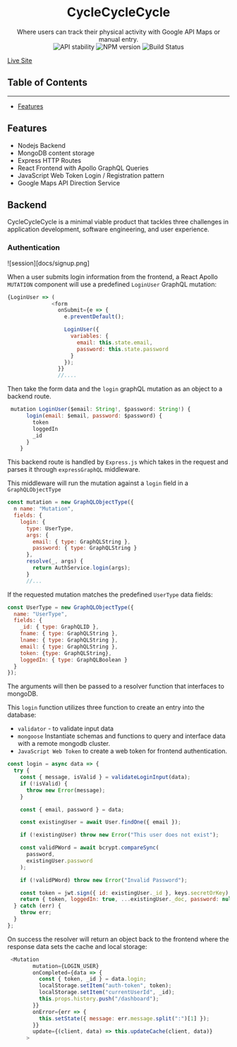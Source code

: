 <h1 align="center">CycleCycleCycle</h1>
<div align="center">Where users can track their physical activity with Google API Maps or manual entry.</div>

<div align="center">
  <!-- Stability -->
<img src="https://img.shields.io/badge/stability-experimental-orange.svg?style=flat-square"
      alt="API stability" />
  <!-- NPM version -->
  <img src="https://img.shields.io/badge/node-%3E%3D%206.0.0-brightgreen"
      alt="NPM version" />
  <!-- Build Status -->
 <img src="https://img.shields.io/badge/build-passing-brightgreen"
      alt="Build Status" />
</div>

[Live Site][1]

## Table of Contents

---

- [Features](#features)


## Features

- Nodejs Backend
- MongoDB content storage
- Express HTTP Routes
- React Frontend with Apollo GraphQL Queries
- JavaScript Web Token Login / Registration pattern
- Google Maps API Direction Service


## Backend

CycleCycleCycle is a minimal viable product that tackles three challenges in application development, software engineering, and user experience. 


### Authentication

![session][docs/signup.png]

When a user submits login information from the frontend, a React Apollo `MUTATION` component will use a predefined `LoginUser` GraphQL mutation: 

```js
{LoginUser => (
              <form
                onSubmit={e => {
                  e.preventDefault();

                  LoginUser({
                    variables: {
                      email: this.state.email,
                      password: this.state.password
                    }
                  });
                }}
                //....
```

Then take the form data and the `login` graphQL mutation as an object to a backend route.

```js
 mutation LoginUser($email: String!, $password: String!) {
      login(email: $email, password: $password) {
        token
        loggedIn
        _id
      }
    }
```

This backend route is handled by `Express.js` which takes in the request and parses it through `expressGraphQL` middleware. 


This middleware will run the mutation against a `login` field in a `GraphQLObjectType`  

```js
const mutation = new GraphQLObjectType({
  n name: "Mutation",
  fields: {
    login: {
      type: UserType,
      args: {
        email: { type: GraphQLString },
        password: { type: GraphQLString }
      },
      resolve(_, args) {
        return AuthService.login(args);
      }
      //...
```

If the requested mutation matches the predefined `UserType` data fields:

```js
const UserType = new GraphQLObjectType({
  name: "UserType",
  fields: {
    _id: { type: GraphQLID },
    fname: { type: GraphQLString },
    lname: { type: GraphQLString },
    email: { type: GraphQLString },
    token: {type: GraphQLString},
    loggedIn: { type: GraphQLBoolean }
  }
});
```

The arguments will then be passed to a resolver function that interfaces to mongoDB.


This `login` function utilizes three function to create an entry into the database:

+ `validator` - to validate input data 
+ `mongoose` Instantiate schemas and functions to query and interface data with a remote mongodb cluster.
+ `JavaScript Web Token` to create a web token for frontend authentication. 


```js
const login = async data => {
  try {
    const { message, isValid } = validateLoginInput(data);
    if (!isValid) {
      throw new Error(message);
    }

    const { email, password } = data;

    const existingUser = await User.findOne({ email });

    if (!existingUser) throw new Error("This user does not exist");

    const validPWord = await bcrypt.compareSync(
      password,
      existingUser.password
    );

    if (!validPWord) throw new Error("Invalid Password");

    const token = jwt.sign({ id: existingUser._id }, keys.secretOrKey);
    return { token, loggedIn: true, ...existingUser._doc, password: null };
  } catch (err) {
    throw err;
  }
};

```

On success the resolver will return an object back to the frontend where the response data sets the cache and local storage:

```js
 <Mutation
        mutation={LOGIN_USER}
        onCompleted={data => {
          const { token, _id } = data.login;
          localStorage.setItem("auth-token", token);
          localStorage.setItem("currentUserId", _id);
          this.props.history.push("/dashboard");
        }}
        onError={err => {
          this.setState({ message: err.message.split(":")[1] });
        }}
        update={(client, data) => this.updateCache(client, data)}
      >
```


[1]: http://echohive.herokuapp.com/